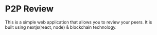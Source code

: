 # P2P Review

This is a simple web application that allows you to review your peers. It is built using nextjs(react, node) & blockchain technology.
